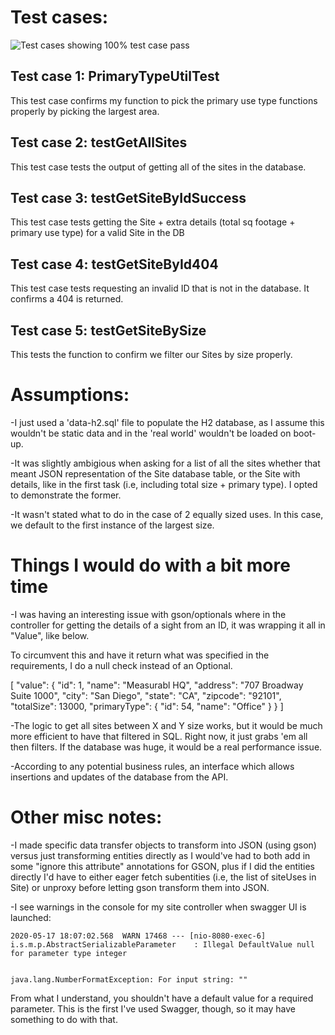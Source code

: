 # Test cases:

![Test cases showing 100% test case pass](https://i.imgur.com/PAAAiyD.jpg)

## Test case 1: PrimaryTypeUtilTest

This test case confirms my function to pick the primary use type functions properly by picking the largest area.

## Test case 2: testGetAllSites

This test case tests the output of getting all of the sites in the database.

## Test case 3: testGetSiteByIdSuccess

This test case tests getting the Site + extra details (total sq footage + primary use type) for a valid Site in the DB

## Test case 4: testGetSiteById404

This test case tests requesting an invalid ID that is not in the database. It confirms a 404 is returned.

## Test case 5: testGetSiteBySize

This tests the function to confirm we filter our Sites by size properly. 



# Assumptions:

-I just used a 'data-h2.sql' file to populate the H2 database, as I assume this wouldn't be static data and in the 'real world' wouldn't be loaded on boot-up.

-It was slightly ambigious when asking for a list of all the sites whether that meant JSON representation of the Site database table, or the Site with details, like in the first task (i.e, including total size + primary type). I opted to demonstrate the former.

-It wasn't stated what to do in the case of 2 equally sized uses. In this case, we default to the first instance of the largest size.


# Things I would do with a bit more time

-I was having an interesting issue with gson/optionals where in the controller for getting the details of a sight from an ID, it was wrapping it all in "Value", like below. 

To circumvent this and have it return what was specified in the requirements, I do a null check instead of an Optional.


[
"value":
  {
    "id": 1,
    "name": "Measurabl HQ",
    "address": "707 Broadway Suite 1000",
    "city": "San Diego",
    "state": "CA",
    "zipcode": "92101",
    "totalSize": 13000,
    "primaryType": {
      "id": 54,
      "name": "Office"
    }
  }
] 


-The logic to get all sites between X and Y size works, but it would be much more efficient to have that filtered in SQL. Right now, it just grabs 'em all then filters. If the database was huge, it would be a real performance issue.

-According to any potential business rules, an interface which allows insertions and updates of the database from the API.


# Other misc notes:

-I made specific data transfer objects to transform into JSON (using gson) versus just transforming entities directly as I would've had to both add in some "ignore this attribute" annotations for GSON, plus if I did the entities directly I'd have to either eager fetch subentities (i.e, the list of siteUses in Site) or unproxy before letting gson transform them into JSON.

-I see warnings in the console for my site controller when swagger UI is launched:

	2020-05-17 18:07:02.568  WARN 17468 --- [nio-8080-exec-6] i.s.m.p.AbstractSerializableParameter    : Illegal DefaultValue null for parameter type integer
	

	java.lang.NumberFormatException: For input string: ""
	
From what I understand, you shouldn't have a default value for a required parameter. This is the first I've used Swagger, though, so it may have something to do with that.

